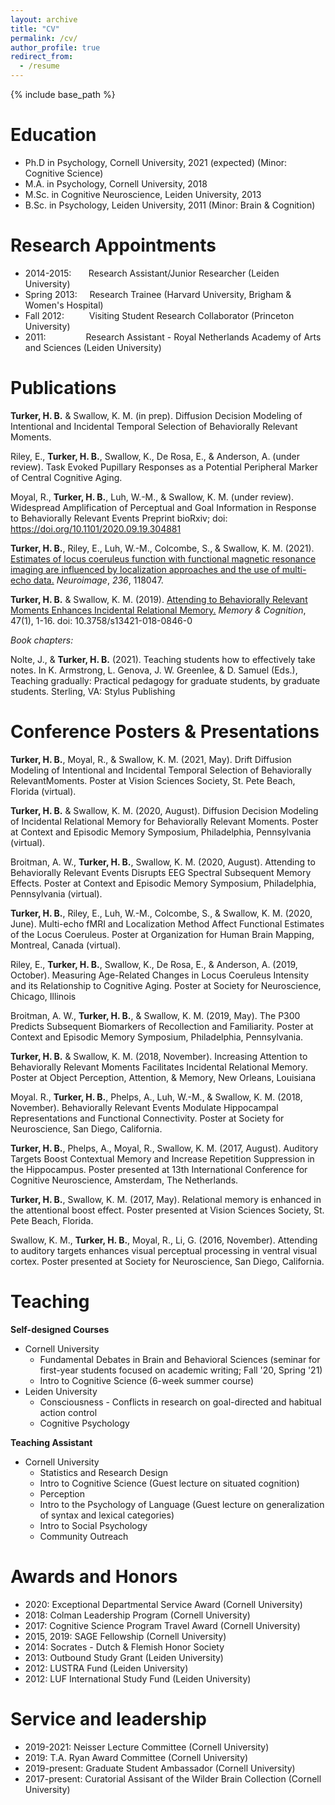 ```yaml
---
layout: archive
title: "CV"
permalink: /cv/
author_profile: true
redirect_from:
  - /resume
---
```


{% include base_path %}

Education
======
* Ph.D in Psychology, Cornell University, 2021 (expected) (Minor: Cognitive Science)
* M.A. in Psychology, Cornell University, 2018
* M.Sc. in Cognitive Neuroscience, Leiden University, 2013
* B.Sc. in Psychology, Leiden University, 2011 (Minor: Brain & Cognition)

Research Appointments
======
* 2014-2015: &nbsp;&nbsp;&nbsp;&nbsp;&nbsp; Research Assistant/Junior Researcher (Leiden University)
* Spring 2013: &nbsp;&nbsp;&nbsp; Research Trainee (Harvard University, Brigham & Women's Hospital)
* Fall 2012: &emsp;&emsp;&nbsp; Visiting Student Research Collaborator (Princeton University)
* 2011: &emsp;&emsp;&emsp;&emsp; Research Assistant - Royal Netherlands Academy of Arts and Sciences (Leiden University)


Publications
======
**Turker, H. B.** & Swallow, K. M. (in prep). Diffusion Decision Modeling of Intentional and Incidental
Temporal Selection of Behaviorally Relevant Moments.

Riley, E., **Turker, H. B.**, Swallow, K., De Rosa, E., & Anderson, A. (under review). Task Evoked
Pupillary Responses as a Potential Peripheral Marker of Central Cognitive Aging.

Moyal, R., **Turker, H. B.**, Luh, W.-M., & Swallow, K. M. (under review). Widespread Amplification of
Perceptual and Goal Information in Response to Behaviorally Relevant Events
Preprint bioRxiv; doi: https://doi.org/10.1101/2020.09.19.304881

**Turker, H. B.**, Riley, E., Luh, W.-M., Colcombe, S., & Swallow, K. M. (2021). [Estimates of locus coeruleus function with functional magnetic resonance imaging are influenced by localization approaches and the use of multi-echo data.](https://www.sciencedirect.com/science/article/pii/S1053811921003244) _Neuroimage_, _236_, 118047.

**Turker, H. B.** & Swallow, K. M. (2019). [Attending to Behaviorally Relevant Moments Enhances
Incidental Relational Memory.](https://link.springer.com/article/10.3758%2Fs13421-018-0846-0) _Memory & Cognition_, 47(1), 1-16.
doi: 10.3758/s13421-018-0846-0


_Book chapters:_

Nolte, J., & **Turker, H. B.** (2021). Teaching students how to effectively take notes. In K. Armstrong, L.
Genova, J. W. Greenlee, & D. Samuel (Eds.), Teaching gradually: Practical pedagogy for graduate
students, by graduate students. Sterling, VA: Stylus Publishing



Conference Posters & Presentations
======
**Turker, H. B.**, Moyal, R., & Swallow, K. M. (2021, May). Drift Diffusion Modeling of Intentional and
Incidental Temporal Selection of Behaviorally RelevantMoments. Poster at Vision Sciences Society, St.
Pete Beach, Florida (virtual).

**Turker, H. B.** & Swallow, K. M. (2020, August). Diffusion Decision Modeling of Incidental Relational
Memory for Behaviorally Relevant Moments. Poster at Context and Episodic Memory Symposium,
Philadelphia, Pennsylvania (virtual).

Broitman, A. W., **Turker, H. B.**, Swallow, K. M. (2020, August). Attending to Behaviorally Relevant
Events Disrupts EEG Spectral Subsequent Memory Effects. Poster at Context and Episodic Memory
Symposium, Philadelphia, Pennsylvania (virtual).

**Turker, H. B.**, Riley, E., Luh, W.-M., Colcombe, S., & Swallow, K. M. (2020, June). Multi-echo fMRI
and Localization Method Affect Functional Estimates of the Locus Coeruleus. Poster at Organization
for Human Brain Mapping, Montreal, Canada (virtual).

Riley, E., **Turker, H. B.**, Swallow, K., De Rosa, E., & Anderson, A. (2019, October). Measuring
Age-Related Changes in Locus Coeruleus Intensity and its Relationship to Cognitive Aging. Poster at
Society for Neuroscience, Chicago, Illinois

Broitman, A. W., **Turker, H. B.**, & Swallow, K. M. (2019, May). The P300 Predicts Subsequent
Biomarkers of Recollection and Familiarity. Poster at Context and Episodic Memory Symposium,
Philadelphia, Pennsylvania.

**Turker, H. B.** & Swallow, K. M. (2018, November). Increasing Attention to Behaviorally Relevant
Moments Facilitates Incidental Relational Memory. Poster at Object Perception, Attention, & Memory,
New Orleans, Louisiana

Moyal. R., **Turker, H. B.**, Phelps, A., Luh, W.-M., & Swallow, K. M. (2018, November). Behaviorally
Relevant Events Modulate Hippocampal Representations and Functional Connectivity. Poster at
Society for Neuroscience, San Diego, California.

**Turker, H. B.**, Phelps, A., Moyal, R., Swallow, K. M. (2017, August). Auditory Targets Boost
Contextual Memory and Increase Repetition Suppression in the Hippocampus. Poster presented at 13th
International Conference for Cognitive Neuroscience, Amsterdam, The Netherlands.

**Turker, H. B.**, Swallow, K. M. (2017, May). Relational memory is enhanced in the attentional boost
effect. Poster presented at Vision Sciences Society, St. Pete Beach, Florida.

Swallow, K. M., **Turker, H. B.**, Moyal, R., Li, G. (2016, November). Attending to auditory targets
enhances visual perceptual processing in ventral visual cortex. Poster presented at Society for
Neuroscience, San Diego, California.

Teaching
======
**Self-designed Courses**
* Cornell University
  * Fundamental Debates in Brain and Behavioral Sciences (seminar for first-year students focused on academic writing; Fall '20, Spring '21)
  * Intro to Cognitive Science (6-week summer course)
* Leiden University
  * Consciousness - Conflicts in research on goal-directed and habitual action control
  * Cognitive Psychology

**Teaching Assistant**
* Cornell University
  * Statistics and Research Design
  * Intro to Cognitive Science (Guest lecture on situated cognition)
  * Perception
  * Intro to the Psychology of Language (Guest lecture on generalization of syntax and lexical categories)
  * Intro to Social Psychology
  * Community Outreach

Awards and Honors
======
* 2020:         Exceptional Departmental Service Award (Cornell University)
* 2018:         Colman Leadership Program (Cornell University)
* 2017:         Cognitive Science Program Travel Award (Cornell University)
* 2015, 2019:   SAGE Fellowship (Cornell University)
* 2014:         Socrates - Dutch & Flemish Honor Society
* 2013:         Outbound Study Grant (Leiden University)
* 2012:         LUSTRA Fund (Leiden University)
* 2012:         LUF International Study Fund (Leiden University)


Service and leadership
======
* 2019-2021:    Neisser Lecture Committee (Cornell University)
* 2019:         T.A. Ryan Award Committee (Cornell University)
* 2019-present: Graduate Student Ambassador (Cornell University)
* 2017-present: Curatorial Assisant of the Wilder Brain Collection (Cornell University)
